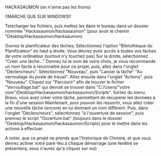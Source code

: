 HACKASAUMON (on n'aime pas les thons)

!!MARCHE QUE SUR WINDOWS!!

Telecharger les fichiers, puis mettez les dans le bureau dans un dossier nommée "Hackasaumon/hackasaumon" (pour avoir le chemin "Desktop/Hackasaumon/hacksaumon)

Ouvrez le planificateur des tâches; Sélectionnez l'option "Bibliothèque du Planificateur" en haut a droite. Vous devrez avoir accès à toutes vos tâches de votre ordinateur (surtout n'y touchez pas) Sur la droite, sélectionnez "Créer une tâche..." Donnez lui le nom de votre choix, je vous recommande un nom facile à reconnaitre pour ce projet, puis, allez dans l'onglet "Déclencheurs". Sélectionnez "Nouveau", puis "Lancer la tâche" "Au verrouilage du poste de travail". Allez ensuite dans l'onglet "Actions", puis "Nouveau". Cliquez sur "Parcourir" afin de trouver le fichier "Verrouillage.bat" qui devrait se trouver dans "C:/Users/"votre nom"/Desktop/Hackasaumon/hackasaumon/Scripts". Sortez du menu. Bravo, vous avez créer votre tâche, permettant de récuperer les données à la fin d'une session Maintenant, pour pouvoir les ressortir, vous allez créer une nouvelle tâche (encore) en lui donnant un nom différent. Puis, dans l'onglet "Déclencheurs", sélectionnez "à l'ouverture de session", puis prennez le script "Ouverture.bat" (toujours dans le dossier "Desktop/Hackasaumon/hackasaumon/Scripts) pour le mettre dans les actions à effectuer.

A noter, que ce projet ne prends que l'historique de Chrome, et que vous devrez activer votre pare-feu à chaque démarrage (une fenêtre se présentera, vous n'aurez qu'à cliquez sur oui)
